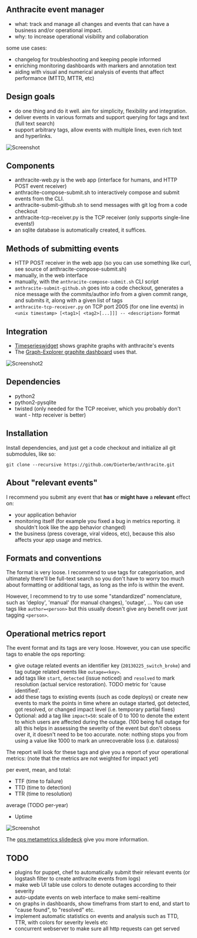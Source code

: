## Anthracite event manager ##

* what: track and manage all changes and events that can have a business and/or operational impact.
* why: to increase operational visibility and collaboration

some use cases:

* changelog for troubleshooting and keeping people informed
* enriching monitoring dashboards with markers and annotation text
* aiding with visual and numerical analysis of events that affect performance (MTTD, MTTR, etc)

## Design goals ##

* do one thing and do it well.  aim for simplicity, flexibility and integration.
* deliver events in various formats and support querying for tags and text (full text search)
* support arbitrary tags, allow events with multiple lines, even rich text and hyperlinks.

![Screenshot](https://raw.github.com/Dieterbe/anthracite/master/screenshots/screenshot-table.png)

## Components ##

* anthracite-web.py is the web app (interface for humans, and HTTP POST event receiver)
* anthracite-compose-submit.sh to interactively compose and submit events from the CLI.
* anthracite-submit-github.sh to send messages with git log from a code checkout
* anthracite-tcp-receiver.py is the TCP receiver (only supports single-line events!)
* an sqlite database is automatically created, it suffices.


## Methods of submitting events ##

* HTTP POST receiver in the web app (so you can use something like curl, see source of anthracite-compose-submit.sh)
* manually, in the web interface
* manually, with the `anthracite-compose-submit.sh` CLI script
* `anthracite-submit-github.sh` goes into a code checkout, generates a nice message with the commits/author info from a given
  commit range, and submits it, along with a given list of tags
* `anthracite-tcp-receiver.py` on TCP port 2005 (for one line events) in `<unix timestamp> [<tag1>[ <tag2>[...]]] -- <description>` format


## Integration ##

* [Timeserieswidget](https://github.com/Dieterbe/timeserieswidget) shows graphite graphs with anthracite's events
* The [Graph-Explorer graphite dashboard](https://github.com/Dieterbe/graph-explorer) uses that.

![Screenshot2](https://raw.github.com/Dieterbe/anthracite/master/screenshots/flot-annotated-event.png)

## Dependencies ##

* python2
* python2-pysqlite
* twisted (only needed for the TCP receiver, which you probably don't want - http receiver is better)


## Installation ##

Install dependencies, and just get a code checkout and initialize all git submodules, like so:

```
git clone --recursive https://github.com/Dieterbe/anthracite.git
```

## About "relevant events" ##

I recommend you submit any event that **has** or **might have** a **relevant** effect on:
* your application behavior
* monitoring itself (for example you fixed a bug in metrics reporting. it shouldn't look like the app behavior changed)
* the business (press coverage, viral videos, etc), because this also affects your app usage and metrics.


## Formats and conventions ##

The format is very loose.  I recommend to use tags for categorisation, and ultimately there'll be full-text search so you don't have to worry too much
about formatting or additional tags, as long as the info is within the event.

However, I recommend to try to use some "standardized" nomenclature, such as 'deploy', 'manual' (for manual changes), 'outage', ...
You can use tags like `author=<person>` but this usually doesn't give any benefit over just tagging `<person>`.


## Operational metrics report ##

The event format and its tags are very loose.  However, you can use specific tags to enable the ops reporting:

* give outage related events an identifier key (`20130225_switch_broke`) and tag outage related events like `outage=<key>`.
* add tags like `start`, `detected` (issue noticed) and `resolved` to mark resolution (actual service restoration). TODO metric for 'cause identified'.
* add these tags to existing events (such as code deploys) or create new events to mark the points in time where an outage started,
  got detected, got resolved, or changed impact level (i.e. temporary partial fixes)
* Optional: add a tag like `impact=50`: scale of 0 to 100 to denote the extent to which users are affected during the outage. (100 being full outage for all)
  this helps in assessing the severity of the event but don't obsess over it, it doesn't need to be too accurate.
  note: nothing stops you from using a value like 1000 to mark an unrecoverable loss (i.e. dataloss)

The report will look for these tags and give you a report of your operational metrics: (note that the metrics are not weighted for impact yet)

per event, mean, and total:

* TTF (time to failure)
* TTD (time to detection)
* TTR (time to resolution)

average (TODO per-year)
* Uptime

![Screenshot](https://raw.github.com/Dieterbe/anthracite/master/screenshots/screenshot-opsreport.png)

The [ops metametrics slidedeck](http://www.slideshare.net/jallspaw/ops-metametrics-the-currency-you-pay-for-change) give you more information.


## TODO ##

* plugins for puppet, chef to automatically submit their relevant events (or logstash filter to create anthracite events from logs)
* make web UI table use colors to denote outages according to their severity
* auto-update events on web interface to make semi-realtime
* on graphs in dashboards, show timeframs from start to end, and start to "cause found", to "resolved" etc.
* implement automatic statistics on events and analysis such as TTD, TTR, with colors for severity levels etc
* concurrent webserver to make sure all http requests can get served


